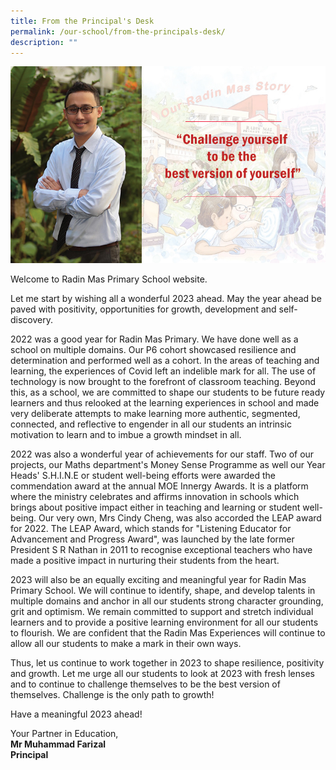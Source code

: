 ```yaml
---
title: From the Principal's Desk
permalink: /our-school/from-the-principals-desk/
description: ""
---
```

![](/images/P-Message.jpg)


Welcome to Radin Mas Primary School website.

Let me start by wishing all a wonderful 2023 ahead. May the year ahead be paved with positivity, opportunities for growth, development and self-discovery.

2022 was a good year for Radin Mas Primary. We have done well as a school on multiple domains. Our P6 cohort showcased resilience and determination and performed well as a cohort. In the areas of teaching and learning, the experiences of Covid left an indelible mark for all. The use of technology is now brought to the forefront of classroom teaching. Beyond this, as a school, we are committed to shape our students to be future ready learners and thus relooked at the learning experiences in school and made very deliberate attempts to make learning more authentic, segmented, connected, and reflective to engender in all our students an intrinsic motivation to learn and to imbue a growth mindset in all.

2022 was also a wonderful year of achievements for our staff. Two of our projects, our Maths department's Money Sense Programme as well our Year Heads' S.H.I.N.E or student well-being efforts were awarded the commendation award at the annual MOE Innergy Awards. It is a platform where the ministry celebrates and affirms innovation in schools which brings about positive impact either in teaching and learning or student well-being. Our very own, Mrs Cindy Cheng, was also accorded the LEAP award for 2022. The LEAP Award, which stands for "Listening Educator for Advancement and Progress Award", was launched by the late former President S R Nathan in 2011 to recognise exceptional teachers who have made a positive impact in nurturing their students from the heart.

2023 will also be an equally exciting and meaningful year for Radin Mas Primary School. We will continue to identify, shape, and develop talents in multiple domains and anchor in all our students strong character grounding, grit and optimism. We remain committed to support and stretch individual learners and to provide a positive learning environment for all our students to flourish. We are confident that the Radin Mas Experiences will continue to allow all our students to make a mark in their own ways.

Thus, let us continue to work together in 2023 to shape resilience, positivity and growth. Let me urge all our students to look at 2023 with fresh lenses and to continue to challenge themselves to be the best version of themselves. Challenge is the only path to growth!

Have a meaningful 2023 ahead!

Your Partner in Education,<br />
**Mr Muhammad Farizal**<br />
**Principal**